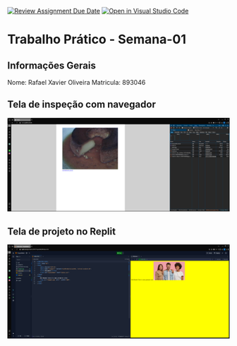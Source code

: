 [![Review Assignment Due Date](https://classroom.github.com/assets/deadline-readme-button-22041afd0340ce965d47ae6ef1cefeee28c7c493a6346c4f15d667ab976d596c.svg)](https://classroom.github.com/a/Ue6hVgM5)
[![Open in Visual Studio Code](https://classroom.github.com/assets/open-in-vscode-2e0aaae1b6195c2367325f4f02e2d04e9abb55f0b24a779b69b11b9e10269abc.svg)](https://classroom.github.com/online_ide?assignment_repo_id=18195242&assignment_repo_type=AssignmentRepo)
# Trabalho Prático - Semana-01

## Informações Gerais
Nome: Rafael Xavier Oliveira
Matricula: 893046

## Tela de inspeção com navegador
![alt text](inspeção.png)

## Tela de projeto no Replit
![alt text](replit.png)
